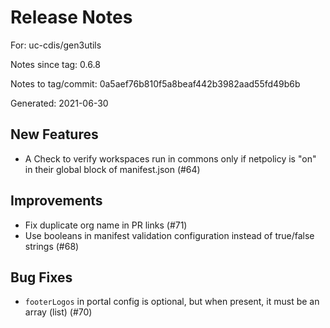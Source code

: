 # Release Notes

For: uc-cdis/gen3utils

Notes since tag: 0.6.8

Notes to tag/commit: 0a5aef76b810f5a8beaf442b3982aad55fd49b6b

Generated: 2021-06-30



## New Features
  - A Check to verify workspaces run in commons only if netpolicy is "on" in
    their global block of manifest.json (#64)

## Improvements
  - Fix duplicate org name in PR links (#71)
  - Use booleans in manifest validation configuration instead of true/false
    strings (#68)

## Bug Fixes
  - `footerLogos` in portal config is optional, but when present, it must be an
    array (list) (#70)
